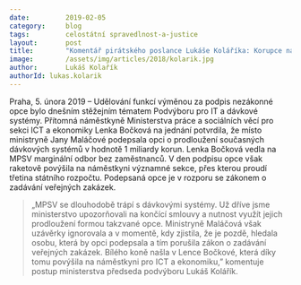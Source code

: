 ```yaml
---
date:         2019-02-05
category:     blog
tags:         celostátní spravedlnost-a-justice
layout:       post
title:        "Komentář pirátského poslance Lukáše Koláříka: Korupce na MPSV? Známe bílého koně "
image:        /assets/img/articles/2018/kolarik.jpg
author:       Lukáš Kolařík
authorId: lukas.kolarik
---
```

 
Praha, 5. února 2019 – Udělování funkcí výměnou za podpis nezákonné opce bylo dnešním stěžejním tématem Podvýboru pro IT a dávkové systémy. Přítomná náměstkyně Ministerstva práce a sociálních věcí pro sekci ICT a ekonomiky Lenka Bočková na jednání potvrdila, že místo ministryně Jany Maláčové podepsala opci o prodloužení současných dávkových systémů v hodnotě 1 miliardy korun. Lenka Bočková vedla na MPSV marginální odbor bez zaměstnanců. V den podpisu opce však raketově povýšila na náměstkyni významné sekce, přes kterou proudí třetina státního rozpočtu. Podepsaná opce je v rozporu se zákonem o zadávání veřejných zakázek.

> „MPSV se dlouhodobě trápí s dávkovými systémy. Už dříve jsme ministerstvo upozorňovali na končící smlouvy a nutnost využít jejich prodloužení formou takzvané opce. Ministryně Maláčová však uzávěrky ignorovala a v momentě, kdy zjistila, že je pozdě, hledala osobu, která by opci podepsala a tím porušila zákon o zadávání veřejných zakázek. Bílého koně našla v Lence Bočkové, která díky tomu povýšila na náměstkyni pro ICT a ekonomiku,” komentuje postup ministerstva předseda podvýboru Lukáš Kolářík.
